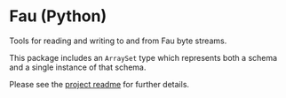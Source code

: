# Fau (Python)

Tools for reading and writing to and from Fau byte streams.

This package includes an `ArraySet` type which represents both a schema and a single instance of that schema.

Please see the [project readme](https://github.com/jameswilddev/Fau/blob/production/readme.md) for further details.
